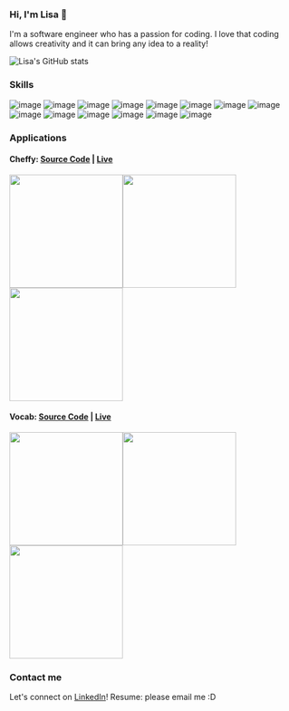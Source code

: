 ### Hi, I'm Lisa 👋
I'm a software engineer who has a passion for coding. I love that coding allows creativity and it can bring any idea to a reality!

![Lisa's GitHub stats](https://github-readme-stats.vercel.app/api?username=lisa-doan&theme=graywhite)

### Skills
![image](https://user-images.githubusercontent.com/77419144/115779966-7551f400-a36d-11eb-937b-85caf256ee6e.png) ![image](https://user-images.githubusercontent.com/77419144/115778095-f8be1600-a36a-11eb-9a6e-7aec0f98d2f4.png) ![image](https://user-images.githubusercontent.com/77419144/115778100-fb207000-a36a-11eb-8672-ebbfa15ab781.png) ![image](https://user-images.githubusercontent.com/77419144/115779551-fb216f80-a36c-11eb-941f-1f0dd6b0dae5.png) ![image](https://user-images.githubusercontent.com/77419144/115779528-f492f800-a36c-11eb-9e4b-d7faa9d9c33a.png) ![image](https://user-images.githubusercontent.com/77419144/115779787-3fad0b00-a36d-11eb-8431-62d024d4d30d.png) ![image](https://user-images.githubusercontent.com/77419144/115779719-2d32d180-a36d-11eb-9adc-bb2f982c4b4f.png) ![image](https://user-images.githubusercontent.com/77419144/115779902-6408e780-a36d-11eb-947e-4aaa3b9316d2.png) ![image](https://user-images.githubusercontent.com/77419144/115778035-e5ab4600-a36a-11eb-8607-d44f5909e869.png) ![image](https://user-images.githubusercontent.com/77419144/115779090-60c12c00-a36c-11eb-8a82-c409dda644d9.png) ![image](https://user-images.githubusercontent.com/77419144/115778044-e93ecd00-a36a-11eb-82fe-30869bff3c15.png) ![image](https://user-images.githubusercontent.com/77419144/115778055-ecd25400-a36a-11eb-9ad0-f6b110fb3137.png) ![image](https://user-images.githubusercontent.com/77419144/115778074-f22f9e80-a36a-11eb-8d62-34672ad54140.png) ![image](https://user-images.githubusercontent.com/77419144/115779670-1db38880-a36d-11eb-92b7-ff77fc922e4c.png)

### Applications
#### Cheffy: <a href="https://github.com/lisa-doan/cheffy">Source Code</a> | <a href="https://cheffy-app.herokuapp.com/">Live</a>
<img src="https://user-images.githubusercontent.com/77419144/115799481-6ed37480-a38d-11eb-8239-628182688c7c.png" width="200"><img src="https://user-images.githubusercontent.com/77419144/115799545-94607e00-a38d-11eb-92f7-df118a996e8c.png" width="200"><img src="https://user-images.githubusercontent.com/77419144/115799681-ddb0cd80-a38d-11eb-9405-ea185f2d2b45.png" width="200">

#### Vocab: <a href="https://github.com/lisa-doan/vocab">Source Code</a> | <a href="https://lisa-doan.github.io/vocab/">Live</a>
<img src="https://user-images.githubusercontent.com/77419144/115799845-2c5e6780-a38e-11eb-8f5a-2375fda97e72.png" width="200"><img src="https://user-images.githubusercontent.com/77419144/115799949-629be700-a38e-11eb-9c99-46a4d4a8d5d8.png" width="200"><img src="https://user-images.githubusercontent.com/77419144/115800017-8eb76800-a38e-11eb-88d0-25004edc33c6.png" width="200">

### Contact me
Let's connect on <a href="www.linkedin.com/in/lisandoan">LinkedIn</a>!
Resume: please email me :D

